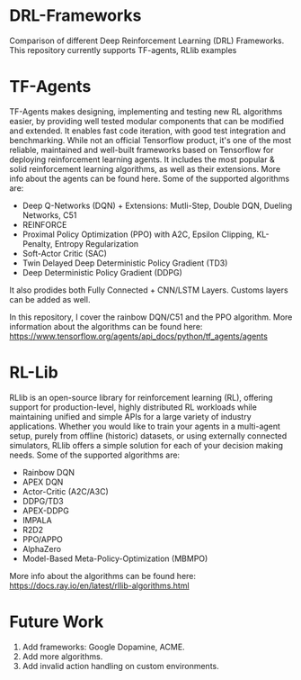 # DRL-Frameworks
Comparison of different Deep Reinforcement Learning (DRL) Frameworks. This repository currently supports TF-agents, RLlib examples

# TF-Agents
TF-Agents makes designing, implementing and testing new RL algorithms easier, by providing well tested modular components that can be modified and extended. It enables fast code iteration, with good test integration and benchmarking. While not an official Tensorflow product, it's one of the most reliable, maintained and well-built frameworks based on Tensorflow for deploying reinforcement learning agents. It includes the most popular & solid reinforcement learning algorithms, as well as their extensions. More info about the agents can be found here. Some of the supported algorithms are:

- Deep Q-Networks (DQN) + Extensions: Mutli-Step, Double DQN, Dueling Networks, C51
- REINFORCE
- Proximal Policy Optimization (PPO) with A2C, Epsilon Clipping, KL-Penalty, Entropy Regularization
- Soft-Actor Critic (SAC)
- Twin Delayed Deep Deterministic Policy Gradient (TD3)
- Deep Deterministic Policy Gradient (DDPG)

It also prodides both Fully Connected + CNN/LSTM Layers. Customs layers can be added as well.

In this repository, I cover the rainbow DQN/C51 and the PPO algorithm. More information about the algorithms can be found here:
https://www.tensorflow.org/agents/api_docs/python/tf_agents/agents

# RL-Lib
RLlib is an open-source library for reinforcement learning (RL), offering support for production-level, highly distributed RL workloads while maintaining unified and simple APIs for a large variety of industry applications. Whether you would like to train your agents in a multi-agent setup, purely from offline (historic) datasets, or using externally connected simulators, RLlib offers a simple solution for each of your decision making needs. Some of the supported algorithms are:

- Rainbow DQN
- APEX DQN
- Actor-Critic (A2C/A3C)
- DDPG/TD3
- APEX-DDPG
- IMPALA
- R2D2
- PPO/APPO
- AlphaZero
- Model-Based Meta-Policy-Optimization (MBMPO)

More info about the algorithms can be found here: https://docs.ray.io/en/latest/rllib-algorithms.html

# Future Work
1. Add frameworks: Google Dopamine, ACME.
2. Add more algorithms.
3. Add invalid action handling on custom environments.
